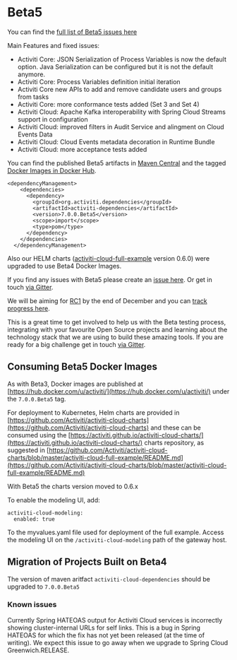 # Beta5

You can find the [full list of Beta5 issues here](https://github.com/Activiti/Activiti/milestone/17?closed=1)

Main Features and fixed issues:
- Activiti Core: JSON Serialization of Process Variables is now the default option. Java Serialization can be configured but it is not the default anymore.
- Activiti Core: Process Variables definition initial iteration
- Activiti Core new APIs to add and remove candidate users and groups from tasks
- Activiti Core: more conformance tests added (Set 3 and Set 4)
- Activiti Cloud: Apache Kafka interoperability with Spring Cloud Streams support in configuration
- Activiti Cloud: improved filters in Audit Service and alingment on Cloud Events Data
- Activiti Cloud: Cloud Events metadata decoration in Runtime Bundle
- Activiti Cloud: more acceptance tests added


You can find the published Beta5 artifacts in [Maven Central](https://search.maven.org/artifact/org.activiti.cloud.dependencies/activiti-cloud-dependencies/7.0.0.Beta5/pom) and the tagged [Docker Images in Docker Hub](https://hub.docker.com/u/activiti/).

```text
<dependencyManagement>
    <dependencies>
      <dependency>
        <groupId>org.activiti.dependencies</groupId>
        <artifactId>activiti-dependencies</artifactId>
        <version>7.0.0.Beta5</version>
        <scope>import</scope>
        <type>pom</type>
      </dependency>
    </dependencies>
  </dependencyManagement>
```

Also our HELM charts \([activiti-cloud-full-example](https://github.com/Activiti/activiti-cloud-charts/tree/master/activiti-cloud-full-example) version 0.6.0\) were upgraded to use Beta4 Docker Images.

If you find any issues with Beta5 please create an [issue here](https://github.com/activiti/activiti/issues). Or get in touch [via Gitter](https://gitter.im/Activiti/Activiti7?utm_source=share-link&utm_medium=link&utm_campaign=share-link).

We will be aiming for [RC1](https://github.com/activiti/activiti/issues?q=is%3Aopen+is%3Aissue+milestone%3ARC1) by the end of December and you can [track progress here](https://github.com/activiti/activiti/issues?q=is%3Aopen+is%3Aissue+milestone%3ARC1).

This is a great time to get involved to help us with the Beta testing process, integrating with your favourite Open Source projects and learning about the technology stack that we are using to build these amazing tools. If you are ready for a big challenge get in touch [via Gitter](https://gitter.im/Activiti/Activiti7?utm_source=share-link&utm_medium=link&utm_campaign=share-link).

## Consuming Beta5 Docker Images

As with Beta3, Docker images are published at [https://hub.docker.com/u/activiti/](https://hub.docker.com/u/activiti/) under the `7.0.0.Beta5` tag.

For deployment to Kubernetes, Helm charts are provided in [https://github.com/Activiti/activiti-cloud-charts](https://github.com/Activiti/activiti-cloud-charts) and these can be consumed using the [https://activiti.github.io/activiti-cloud-charts/](https://activiti.github.io/activiti-cloud-charts/) charts repository, as suggested in [https://github.com/Activiti/activiti-cloud-charts/blob/master/activiti-cloud-full-example/README.md](https://github.com/Activiti/activiti-cloud-charts/blob/master/activiti-cloud-full-example/README.md)

With Beta5 the charts version moved to 0.6.x

To enable the modeling UI, add:

```text
activiti-cloud-modeling:
  enabled: true
```

To the myvalues.yaml file used for deployment of the full example. Access the modeling UI on the `/activiti-cloud-modeling` path of the gateway host.

## Migration of Projects Built on Beta4

The version of maven aritfact `activiti-cloud-dependencies` should be upgraded to `7.0.0.Beta5` 

### Known issues

Currently Spring HATEOAS output for Activiti Cloud services is incorrectly showing cluster-internal URLs for self links. This is a bug in Spring HATEOAS for which the fix has not yet been released \(at the time of writing\). We expect this issue to go away when we upgrade to Spring Cloud Greenwich.RELEASE.